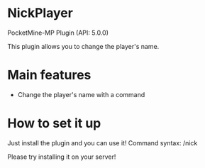 # NickPlayer
PocketMine-MP Plugin (API: 5.0.0)

This plugin allows you to change the player's name.

# Main features
- Change the player's name with a command

# How to set it up
Just install the plugin and you can use it!
Command syntax:
/nick <player> <nickname>

Please try installing it on your server!
